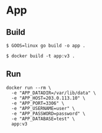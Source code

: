 # App

## Build

```
$ GOOS=linux go build -o app .
```
```
$ docker build -t app:v3 .
```

## Run

```
docker run --rm \
  -e "APP_DATADIR=/var/lib/data" \
  -e "APP_HOST=203.0.113.10" \
  -e "APP_PORT=3306" \
  -e "APP_USERNAME=user" \
  -e "APP_PASSWORD=password" \
  -e "APP_DATABASE=test" \
  app:v3
```
